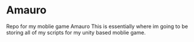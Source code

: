 # Amauro
Repo for my moblie game Amauro
This is essentially where im going to be storing all of my scripts for my unity based moblie game.
